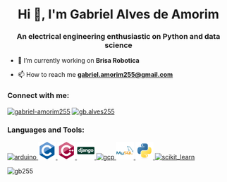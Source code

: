 <h1 align="center">Hi 👋, I'm Gabriel Alves de Amorim</h1>
<h3 align="center">An electrical engineering enthusiastic on Python and data science</h3>

- 🔭 I’m currently working on **Brisa Robotica**

- 📫 How to reach me **gabriel.amorim255@gmail.com**

<h3 align="left">Connect with me:</h3>
<p align="left">
<a href="https://linkedin.com/in/gabriel-amorim255" target="blank"><img align="center" src="https://cdn.jsdelivr.net/npm/simple-icons@3.0.1/icons/linkedin.svg" alt="gabriel-amorim255" height="30" width="40" /></a>
<a href="https://fb.com/gb.alves255" target="blank"><img align="center" src="https://cdn.jsdelivr.net/npm/simple-icons@3.0.1/icons/facebook.svg" alt="gb.alves255" height="30" width="40" /></a>
</p>

<h3 align="left">Languages and Tools:</h3>
<p align="left"> <a href="https://www.arduino.cc/" target="_blank"> <img src="https://cdn.worldvectorlogo.com/logos/arduino-1.svg" alt="arduino" width="40" height="40"/> </a> <a href="https://www.cprogramming.com/" target="_blank"> <img src="https://raw.githubusercontent.com/devicons/devicon/master/icons/c/c-original.svg" alt="c" width="40" height="40"/> </a> <a href="https://www.w3schools.com/cpp/" target="_blank"> <img src="https://raw.githubusercontent.com/devicons/devicon/master/icons/cplusplus/cplusplus-original.svg" alt="cplusplus" width="40" height="40"/> </a> <a href="https://www.djangoproject.com/" target="_blank"> <img src="https://raw.githubusercontent.com/devicons/devicon/master/icons/django/django-original.svg" alt="django" width="40" height="40"/> </a> <a href="https://cloud.google.com" target="_blank"> <img src="https://www.vectorlogo.zone/logos/google_cloud/google_cloud-icon.svg" alt="gcp" width="40" height="40"/> </a> <a href="https://www.mysql.com/" target="_blank"> <img src="https://raw.githubusercontent.com/devicons/devicon/master/icons/mysql/mysql-original-wordmark.svg" alt="mysql" width="40" height="40"/> </a> <a href="https://www.python.org" target="_blank"> <img src="https://raw.githubusercontent.com/devicons/devicon/master/icons/python/python-original.svg" alt="python" width="40" height="40"/> </a> <a href="https://scikit-learn.org/" target="_blank"> <img src="https://upload.wikimedia.org/wikipedia/commons/0/05/Scikit_learn_logo_small.svg" alt="scikit_learn" width="40" height="40"/> </a> </p>

<p><img align="center" src="https://github-readme-stats.vercel.app/api/top-langs?username=gb255&show_icons=true&locale=en&layout=compact" alt="gb255" /></p>
